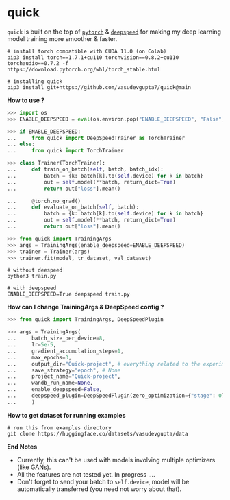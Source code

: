 # quick

`quick` is built on the top of [`pytorch`](https://github.com/pytorch/pytorch) & [`deepspeed`](https://github.com/microsoft/DeepSpeed) for making my deep learning model training more smoother & faster.

```shell
# install torch compatible with CUDA 11.0 (on Colab)
pip3 install torch==1.7.1+cu110 torchvision==0.8.2+cu110 torchaudio==0.7.2 -f https://download.pytorch.org/whl/torch_stable.html

# installing quick
pip3 install git+https://github.com/vasudevgupta7/quick@main
```

**How to use ?**

```python
>>> import os
>>> ENABLE_DEEPSPEED = eval(os.environ.pop("ENABLE_DEEPSPEED", "False"))

>>> if ENABLE_DEEPSPEED:
...     from quick import DeepSpeedTrainer as TorchTrainer
... else:
...     from quick import TorchTrainer

>>> class Trainer(TorchTrainer):
...     def train_on_batch(self, batch, batch_idx):
...         batch = {k: batch[k].to(self.device) for k in batch}
...         out = self.model(**batch, return_dict=True)
...         return out["loss"].mean()

...     @torch.no_grad()
...     def evaluate_on_batch(self, batch):
...         batch = {k: batch[k].to(self.device) for k in batch}
...         out = self.model(**batch, return_dict=True)
...         return out["loss"].mean()

>>> from quick import TrainingArgs
>>> args = TrainingArgs(enable_deepspeed=ENABLE_DEEPSPEED)
>>> trainer = Trainer(args)
>>> trainer.fit(model, tr_dataset, val_dataset)
```

```shell
# without deespeed
python3 train.py

# with deepspeed
ENABLE_DEEPSPEED=True deepspeed train.py
```

**How can I change TrainingArgs & DeepSpeed config ?**

```python
>>> from quick import TrainingArgs, DeepSpeedPlugin

>>> args = TrainingArgs(
...     batch_size_per_device=8,
...     lr=5e-5,
...     gradient_accumulation_steps=1,
...     max_epochs=3,
...     output_dir="Quick-project", # everything related to the experiment will be saved here
...     save_strategy="epoch", # None
...     project_name="Quick-project",
...     wandb_run_name=None,
...     enable_deepspeed=False,
...     deepspeed_plugin=DeepSpeedPlugin(zero_optimization={"stage": 0}),
...     )
```

**How to get dataset for running examples**

```shell
# run this from examples directory
git clone https://huggingface.co/datasets/vasudevgupta/data
```

**End Notes**

- Currently, this can't be used with models involving multiple optimizers (like GANs).
- All the features are not tested yet. In progress ....
- Don't forget to send your batch to `self.device`, model will be automatically transferred (you need not worry about that).

